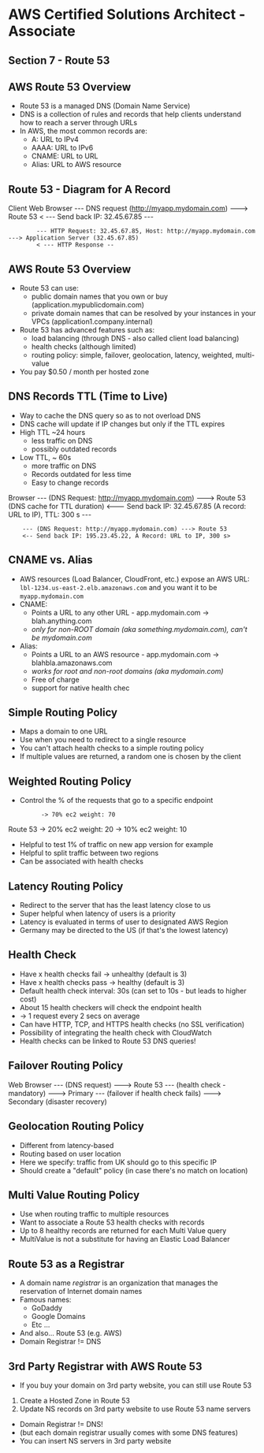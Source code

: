 # AWS Certified Solutions Architect - Associate

## Section 7 - Route 53

## AWS Route 53 Overview
* Route 53 is a managed DNS (Domain Name Service)
* DNS is a collection of rules and records that help clients understand how to reach a server through URLs
* In AWS, the most common records are:
    * A: URL to IPv4
    * AAAA: URL to IPv6
    * CNAME: URL to URL
    * Alias: URL to AWS resource

## Route 53 - Diagram for A Record

Client
Web Browser    --- DNS request (http://myapp.mydomain.com) ---> Route 53
                < ---             Send back IP: 32.45.67.85 ---
            
            --- HTTP Request: 32.45.67.85, Host: http://myapp.mydomain.com ---> Application Server (32.45.67.85)
            < --- HTTP Response --

## AWS Route 53 Overview
* Route 53 can use:
    * public domain names that you own or buy (application.mypublicdomain.com)
    * private domain names that can be resolved by your instances in your VPCs (application1.company.internal)
* Route 53 has advanced features such as:
    * load balancing (through DNS - also called client load balancing)
    * health checks (although limited)
    * routing policy: simple, failover, geolocation, latency, weighted, multi-value
* You pay $0.50 / month per hosted zone

## DNS Records TTL (Time to Live)
* Way to cache the DNS query so as to not overload DNS
* DNS cache will update if IP changes but only if the TTL expires
* High TTL ~24 hours
    * less traffic on DNS
    * possibly outdated records
* Low TTL, ~ 60s
    * more traffic on DNS
    * Records outdated for less time
    * Easy to change records

Browser --- (DNS Request: http://myapp.mydomain.com) ---> Route 53
 (DNS cache for TTL duration)  <--- Send back IP: 32.45.67.85 (A record: URL to IP), TTL: 300 s ---

        --- (DNS Request: http://myapp.mydomain.com) ---> Route 53
        <-- Send back IP: 195.23.45.22, A Record: URL to IP, 300 s>

## CNAME vs. Alias
* AWS resources (Load Balancer, CloudFront, etc.) expose an AWS URL: `lbl-1234.us-east-2.elb.amazonaws.com` and you want it to be `myapp.mydomain.com`
* CNAME: 
    * Points a URL to any other URL - app.mydomain.com -> blah.anything.com
    * *only for non-ROOT domain (aka something.mydomain.com), can't be mydomain.com*
* Alias:
    * Points a URL to an AWS resource - app.mydomain.com -> blahbla.amazonaws.com
    * *works for root and non-root domains (aka mydomain.com)*
    * Free of charge
    * support for native health chec

## Simple Routing Policy
* Maps a domain to one URL
* Use when you need to redirect to a single resource
* You can't attach health checks to a simple routing policy
* If multiple values are returned, a random one is chosen by the client

## Weighted Routing Policy
* Control the % of the requests that go to a specific endpoint

            -> 70% ec2 weight: 70
Route 53    -> 20% ec2 weight: 20
            -> 10% ec2 weight: 10

* Helpful to test 1% of traffic on new app version for example
* Helpful to split traffic between two regions
* Can be associated with health checks

## Latency Routing Policy
* Redirect to the server that has the least latency close to us
* Super helpful when latency of users is a priority
* Latency is evaluated in terms of user to designated AWS Region
* Germany may be directed to the US (if that's the lowest latency)

## Health Check
* Have x health checks fail -> unhealthy (default is 3)
* Have x health checks pass -> healthy (default is 3)
* Default health check interval: 30s (can set to 10s - but leads to higher cost)
* About 15 health checkers will check the endpoint health
* -> 1 request every 2 secs on average
* Can have HTTP, TCP, and HTTPS health checks (no SSL verification)
* Possibility of integrating the health check with CloudWatch
* Health checks can be linked to Route 53 DNS queries!

## Failover Routing Policy
Web Browser --- (DNS request) ---> Route 53 --- (health check - mandatory) ---> Primary
                                            --- (failover if health check fails) ---> Secondary (disaster recovery)

## Geolocation Routing Policy
* Different from latency-based
* Routing based on user location
* Here we specify: traffic from UK should go to this specific IP
* Should create a "default" policy (in case there's no match on location)

## Multi Value Routing Policy
* Use when routing traffic to multiple resources
* Want to associate a Route 53 health checks with records
* Up to 8 healthy records are returned for each Multi Value query
* MultiValue is not a substitute for having an Elastic Load Balancer

## Route 53 as a Registrar
* A domain name *registrar* is an organization that manages the reservation of Internet domain names
* Famous names:
    * GoDaddy
    * Google Domains
    * Etc ...
* And also... Route 53 (e.g. AWS)
* Domain Registrar != DNS

## 3rd Party Registrar with AWS Route 53
* If you buy your domain on 3rd party website, you can still use Route 53
1. Create a Hosted Zone in Route 53
2. Update NS records on 3rd party website to use Route 53 name servers

* Domain Registrar != DNS!
* (but each domain registrar usually comes with some DNS features)
* You can insert NS servers in 3rd party website